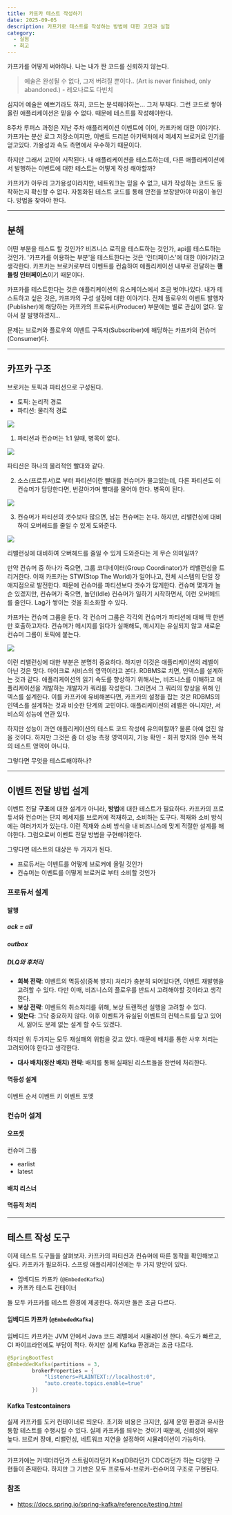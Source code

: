```yaml
---
title: 카프카 테스트 작성하기
date: 2025-09-05
description: 카프카로 테스트를 작성하는 방법에 대한 고민과 실험
category:
  - 실험
  - 회고
---
```

카프카를 어떻게 써야하나. 나는 내가 짠 코드를 신뢰하지 않는다. 

> 예술은 완성될 수 없다, 그저 버려질 뿐이다.. (Art is never finished, only abandoned.) - 레오나르도 다빈치

심지어 예술은 예쁘기라도 하지, 코드는 분석해야하는... 그저 부채다. 그런 코드로 쌓아올린 애플리케이션은 믿을 수 없다. 때문에 테스트를 작성해야한다.

8주차 루퍼스 과정은 지난 주차 애플리케이션 이벤트에 이어, 카프카에 대한 이야기다. 카프카는 분산 로그 저장소이지만, 이벤트 드리븐 아키텍처에서 메세지 브로커로 인기를 얻고있다. 가용성과 속도 측면에서 우수하기 때문이다.

하지만 그래서 고민이 시작된다. 내 애플리케이션을 테스트하는데, 다른 애플리케이션에서 발행하는 이벤트에 대한 테스트는 어떻게 작성 해야할까?

카프카가 아무리 고가용성이라지만, 네트워크는 믿을 수 없고, 내가 작성하는 코드도 동작하는지 확신할 수 없다. 자동화된 테스트 코드를 통해 안전을 보장받아야 마음이 놓인다. 방법을 찾아야 한다.

---

## 분해

어떤 부분을 테스트 할 것인가? 비즈니스 로직을 테스트하는 것인가, api를 테스트하는 것인가.
'카프카를 이용하는 부분'을 테스트한다는 것은 '인터페이스'에 대한 이야기라고 생각한다. 카프카는 브로커로부터 이벤트를 컨슘하여 애플리케이션 내부로 전달하는 **핸들링 인터페이스**이기 때문이다.

카프카를 테스트한다는 것은 애플리케이션의 유스케이스에서 조금 벗어나있다. 내가 테스트하고 싶은 것은, 카프카의 구성 설정에 대한 이야기다. 전체 플로우의 이벤트 발행자(Publisher)에 해당하는 카프카의 프로듀서(Producer) 부분에는 별로 관심이 없다. 알아서 잘 발행하겠지...

문제는 브로커와 플로우의 이벤트 구독자(Subscriber)에 해당하는 카프카의 컨슈머(Consumer)다.

---

## 카프카 구조

브로커는 토픽과 파티션으로 구성된다.

- 토픽: 논리적 경로
- 파티션: 물리적 경로

![](img/diagram-apache-kafka.png)

1. 파티션과 컨슈머는 1:1 일때, 병목이 없다. 

![](img/one_one.png)

파티션은 하나의 물리적인 빨대와 같다. 

2. 소스(프로듀서)로 부터 파티션이란 빨대를 컨슈머가 물고있는데, 다른 파티션도 이 컨슈머가 담당한다면, 번갈아가며 빨대를 물어야 한다. 병목이 된다.

![](img/less_consumer.png)

3. 컨슈머가 파티션의 갯수보다 많으면, 남는 컨슈머는 논다. 하지만, 리밸런싱에 대비하여 오버헤드를 줄일 수 있게 도와준다.

![](img/above_consumer.png)

리밸런싱에 대비하여 오버헤드를 줄일 수 있게 도와준다는 게 무슨 의미일까? 

만약 컨슈머 중 하나가 죽으면, 그룹 코디네이터(Group Coordinator)가 리밸런싱을 트리거한다. 이때 카프카는 STW(Stop The World)가 일어나고, 전체 시스템의 단일 장애지점으로 발전한다. 때문에 컨슈머를 파티션보다 갯수가 많게한다. 컨슈머 몇개가 놀 순 있겠지만, 컨슈머가 죽으면, 놀던(Idle) 컨슈머가 일하기 시작하면서, 이런 오버헤드를 줄인다. Lag가 쌓이는 것을 최소화할 수 있다.

카프카는 컨슈머 그룹을 둔다. 각 컨슈머 그룹은 각각의 컨슈머가 파티션에 대해 딱 한번만 호출하고자다. 컨슈머가 메시지를 읽다가 실패해도, 메시지는 유실되지 않고 새로운 컨슈머 그룹이 토픽에 붙는다.

![](img/partition_consumer.png)

이런 리밸런싱에 대한 부분은 분명히 중요하다. 하지만 이것은 애플리케이션의 레벨이 아닌 것은 맞다. 마이크로 서비스의 영역이라고 본다. RDBMS로 치면, 인덱스를 설계하는 것과 같다. 애플리케이션의 읽기 속도를 향상하기 위해서는, 비즈니스를 이해하고 애플리케이션을 개발하는 개발자가 쿼리를 작성한다. 그러면서 그 쿼리의 향상을 위해 인덱스를 설계한다. 이를 카프카에 유비해본다면, 카프카의 설정을 잡는 것은 RDBMS의 인덱스를 설계하는 것과 비슷한 단계의 고민이다. 애플리케이션의 레벨은 아니지만, 서비스의 성능에 연관 있다.

하지만 성능이 과연 애플리케이션의 테스트 코드 작성에 유의미할까? 물론 아예 없진 않을 것이다. 하지만 그것은 좀 더 성능 측정 영역이지, 기능 확인 - 회귀 방지와 인수 목적의 테스트 영역이 아니다.

그렇다면 무엇을 테스트해야하나?

---

## 이벤트 전달 방법 설계

이벤트 전달 **구조**에 대한 설계가 아니라, **방법**에 대한 테스트가 필요하다. 카프카의 프로듀서와 컨슈머는 단지 메세지를 브로커에 적재하고, 소비하는 도구다. 적재와 소비 방식에는 여러가지가 있는다. 이런 적재와 소비 방식을 내 비즈니스에 맞게 적절한 설계를 해야한다. 그럼으로써 이벤트 전달 방법을 구현해야한다.

그렇다면 테스트의 대상은 두 가지가 된다.

- 프로듀서는 이벤트를 어떻게 브로커에 올릴 것인가
- 컨슈머는 이벤트를 어떻게 브로커로 부터 소비할 것인가

### 프로듀서 설계

#### 발행

##### ack = all



##### outbox



##### DLQ와 후처리

- **회복 전략**: 이벤트의 멱등성(중복 방지) 처리가 충분히 되어있다면, 이벤트 재발행을 고려할 수 있다. 다만 이때, 비즈니스의 플로우를 반드시 고려해야할 것이라고 생각한다.
- **보상 전략**: 이벤트의 취소처리를 위해, 보상 트랜잭션 실행을 고려할 수 있다.
- **잊는다**: 그닥 중요하지 않다. 이후 이벤트가 유실된 이벤트의 컨텍스트를 담고 있어서, 잃어도 문제 없는 설계 할 수도 있겠다.

하지만 위 두가지는 모두 재실패의 위험을 갖고 있다. 때문에 배치를 통한 사후 처리는 고려되어야 한다고 생각한다.

- **대사 배치(정산 배치) 전략**: 배치를 통해 실패된 리스트들을 한번에 처리한다.

#### 멱등성 설계

이벤트 순서
이벤트 키
이벤트 포멧

### 컨슈머 설계

#### 오프셋

컨슈머 그룹

- earlist
- latest

#### 배치 리스너

#### 멱등적 처리

---

## 테스트 작성 도구

이제 테스트 도구들을 살펴보자. 카프카의 파티션과 컨슈머에 따른 동작을 확인해보고 싶다. 카프카가 필요하다. 스프링 애플리케이션에는 두 가지 방안이 있다.

- 임베디드 카프카 (`@EmbededKafka`)
- 카프카 테스트 컨테이너

둘 모두 카프카를 테스트 환경에 제공한다. 하지만 둘은 조금 다르다.

#### 임베디드 카프카 (`@EmbededKafka`)

임베디드 카프카는 JVM 안에서 Java 코드 레벨에서 시뮬레이션 한다. 속도가 빠르고, CI 파이프라인에도 부담이 적다. 하지만 실제 Kafka 환경과는 조금 다르다.

```java
@SpringBootTest
@EmbeddedKafka(partitions = 3,
        brokerProperties = {
            "listeners=PLAINTEXT://localhost:0",
            "auto.create.topics.enable=true"
        })
```

#### Kafka Testcontainers

실제 카프카를 도커 컨테이너로 띄운다. 초기화 비용은 크지만, 실제 운영 환경과 유사한 통합 테스트를 수행시킬 수 있다. 실제 카프카를 띄우는 것이기 때문에, 신뢰성이 매우 높다. 브로커 장애, 리밸런싱, 네트워크 지연을 설정하여 시뮬레이션이 가능하다.

---

카프카에는 커넥터라던가 스트림이라던가 KsqlDB라던가 CDC라던가 하는 다양한 구현들이 존재한다. 하지만 그 기반은 모두 프로듀서-브로커-컨슈머의 구조로 구현된다.

### 참조

- https://docs.spring.io/spring-kafka/reference/testing.html
